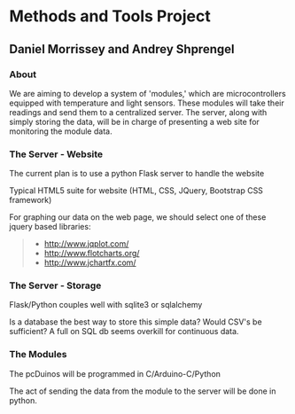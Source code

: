 Methods and Tools Project
=========================

## Daniel Morrissey and Andrey Shprengel

### About

We are aiming to develop a system of 'modules,' which are microcontrollers equipped
with temperature and light sensors. These modules will take their readings and send them
to a centralized server. The server, along with simply storing the data, will
be in charge of presenting a web site for monitoring the module data.


### The Server - Website

The current plan is to use a python Flask server to handle the website

Typical HTML5 suite for website (HTML, CSS, JQuery, Bootstrap CSS framework)

For graphing our data on the web page, we should select one of these jquery based libraries:

>- http://www.jqplot.com/
>- http://www.flotcharts.org/
>- http://www.jchartfx.com/

### The Server - Storage

Flask/Python couples well with sqlite3 or sqlalchemy

Is a database the best way to store this simple data? Would CSV's be sufficient?
A full on SQL db seems overkill for continuous data.

### The Modules

The pcDuinos will be programmed in C/Arduino-C/Python

The act of sending the data from the module to the server will be done in python.
